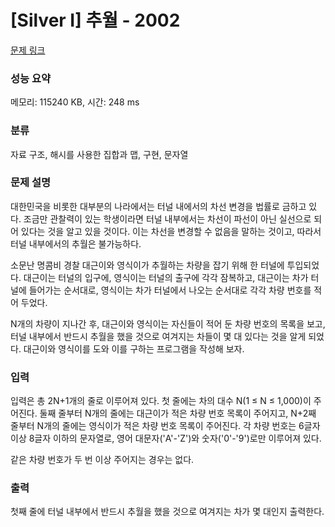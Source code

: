 # [Silver I] 추월 - 2002 

[문제 링크](https://www.acmicpc.net/problem/2002) 

### 성능 요약

메모리: 115240 KB, 시간: 248 ms

### 분류

자료 구조, 해시를 사용한 집합과 맵, 구현, 문자열

### 문제 설명

<p>대한민국을 비롯한 대부분의 나라에서는 터널 내에서의 차선 변경을 법률로 금하고 있다. 조금만 관찰력이 있는 학생이라면 터널 내부에서는 차선이 파선이 아닌 실선으로 되어 있다는 것을 알고 있을 것이다. 이는 차선을 변경할 수 없음을 말하는 것이고, 따라서 터널 내부에서의 추월은 불가능하다.</p>

<p>소문난 명콤비 경찰 대근이와 영식이가 추월하는 차량을 잡기 위해 한 터널에 투입되었다. 대근이는 터널의 입구에, 영식이는 터널의 출구에 각각 잠복하고, 대근이는 차가 터널에 들어가는 순서대로, 영식이는 차가 터널에서 나오는 순서대로 각각 차량 번호를 적어 두었다.</p>

<p>N개의 차량이 지나간 후, 대근이와 영식이는 자신들이 적어 둔 차량 번호의 목록을 보고, 터널 내부에서 반드시 추월을 했을 것으로 여겨지는 차들이 몇 대 있다는 것을 알게 되었다. 대근이와 영식이를 도와 이를 구하는 프로그램을 작성해 보자.</p>

### 입력 

 <p>입력은 총 2N+1개의 줄로 이루어져 있다. 첫 줄에는 차의 대수 N(1 ≤ N ≤ 1,000)이 주어진다. 둘째 줄부터 N개의 줄에는 대근이가 적은 차량 번호 목록이 주어지고, N+2째 줄부터 N개의 줄에는 영식이가 적은 차량 번호 목록이 주어진다. 각 차량 번호는 6글자 이상 8글자 이하의 문자열로, 영어 대문자('A'-'Z')와 숫자('0'-'9')로만 이루어져 있다.</p>

<p>같은 차량 번호가 두 번 이상 주어지는 경우는 없다.</p>

### 출력 

 <p>첫째 줄에 터널 내부에서 반드시 추월을 했을 것으로 여겨지는 차가 몇 대인지 출력한다.</p>

